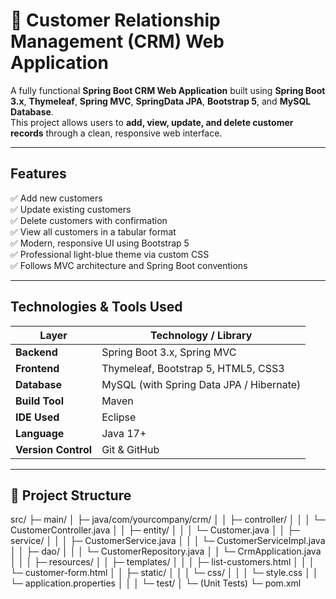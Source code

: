 # 🏢 Customer Relationship Management (CRM) Web Application

A fully functional **Spring Boot CRM Web Application** built using **Spring Boot 3.x**, **Thymeleaf**, **Spring MVC**, **SpringData JPA**, **Bootstrap 5**, and **MySQL Database**.  
This project allows users to **add, view, update, and delete customer records** through a clean, responsive web interface.

---

## Features

✅ Add new customers  
✅ Update existing customers  
✅ Delete customers with confirmation  
✅ View all customers in a tabular format  
✅ Modern, responsive UI using Bootstrap 5  
✅ Professional light-blue theme via custom CSS  
✅ Follows MVC architecture and Spring Boot conventions  

---

## Technologies & Tools Used

| Layer | Technology / Library |
|-------|----------------------|
| **Backend** | Spring Boot 3.x, Spring MVC | SpringData JPA
| **Frontend** | Thymeleaf, Bootstrap 5, HTML5, CSS3 |
| **Database** | MySQL (with Spring Data JPA / Hibernate) |
| **Build Tool** | Maven |
| **IDE Used** | Eclipse |
| **Language** | Java 17+ |
| **Version Control** | Git & GitHub |

---

## 📂 Project Structure
src/
├─ main/
│ ├─ java/com/yourcompany/crm/
│ │ ├─ controller/
│ │ │ └─ CustomerController.java
│ │ ├─ entity/
│ │ │ └─ Customer.java
│ │ ├─ service/
│ │ │ ├─ CustomerService.java
│ │ │ └─ CustomerServiceImpl.java
│ │ ├─ dao/
│ │ │ └─ CustomerRepository.java
│ │ └─ CrmApplication.java
│ │
│ ├─ resources/
│ │ ├─ templates/
│ │ │ ├─ list-customers.html
│ │ │ └─ customer-form.html
│ │ ├─ static/
│ │ │ └─ css/
│ │ │ └─ style.css
│ │ └─ application.properties
│ │
│ └─ test/
│ └─ (Unit Tests)
└─ pom.xml

